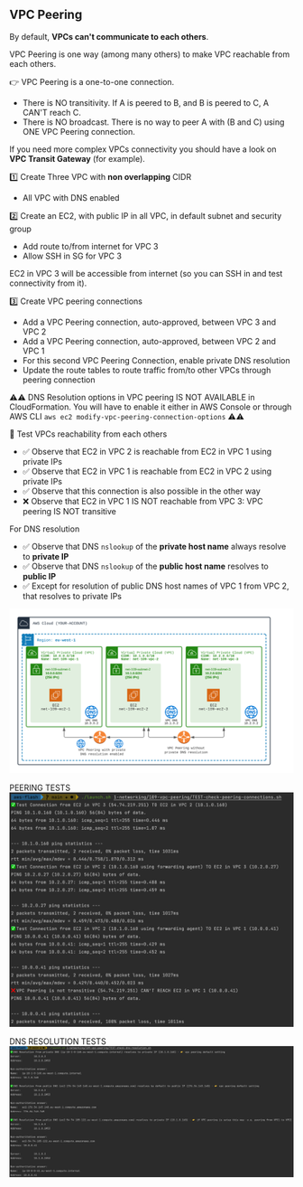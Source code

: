 ## VPC Peering

By default, **VPCs can't communicate to each others**.

VPC Peering is one way (among many others) to make VPC reachable from each others.

👉 VPC Peering is a one-to-one connection.
- There is NO transitivity. If A is peered to B, and B is peered to C, A CAN'T reach C.
- There is NO broadcast. There is no way to peer A with (B and C) using ONE VPC Peering connection.
 
If you need more complex VPCs connectivity you should have a look on **VPC Transit Gateway** (for example).

1️⃣ Create Three VPC with **non overlapping** CIDR
- All VPC with DNS enabled

2️⃣ Create an EC2, with public IP in all VPC, in default subnet and security group
- Add route to/from internet for VPC 3
- Allow SSH in SG for VPC 3

EC2 in VPC 3 will be accessible from internet (so you can SSH in and test connectivity from it).

3️⃣ Create VPC peering connections
- Add a VPC Peering connection, auto-approved, between VPC 3 and VPC 2
- Add a VPC Peering connection, auto-approved, between VPC 2 and VPC 1
- For this second VPC Peering Connection, enable private DNS resolution
- Update the route tables to route traffic from/to other VPCs through peering connection

⚠️⚠️ DNS Resolution options in VPC peering IS NOT AVAILABLE in CloudFormation. You will have to enable it either in AWS Console or through AWS CLI `aws ec2 modify-vpc-peering-connection-options` ⚠️⚠️

🏁 Test VPCs reachability from each others
- ✅ Observe that EC2 in VPC 2 is reachable from EC2 in VPC 1 using private IPs
- ✅ Observe that EC2 in VPC 1 is reachable from EC2 in VPC 2 using private IPs
- ✅ Observe that this connection is also possible in the other way
- ❌ Observe that EC2 in VPC 1 IS NOT reachable from VPC 3: VPC peering IS NOT transitive

For DNS resolution
- ✅ Observe that DNS `nslookup` of the **private host name** always resolve to **private IP**
- ✅ Observe that DNS `nslookup` of the **public host name** resolves to **public IP**
- ✅ Except for resolution of public DNS host names of VPC 1 from VPC 2, that resolves to private IPs


![DNS](./doc/109-vpc-peering.png)

PEERING TESTS
![PEERING](./doc/peering.png)

DNS RESOLUTION TESTS
![DNS](./doc/dns.png)
